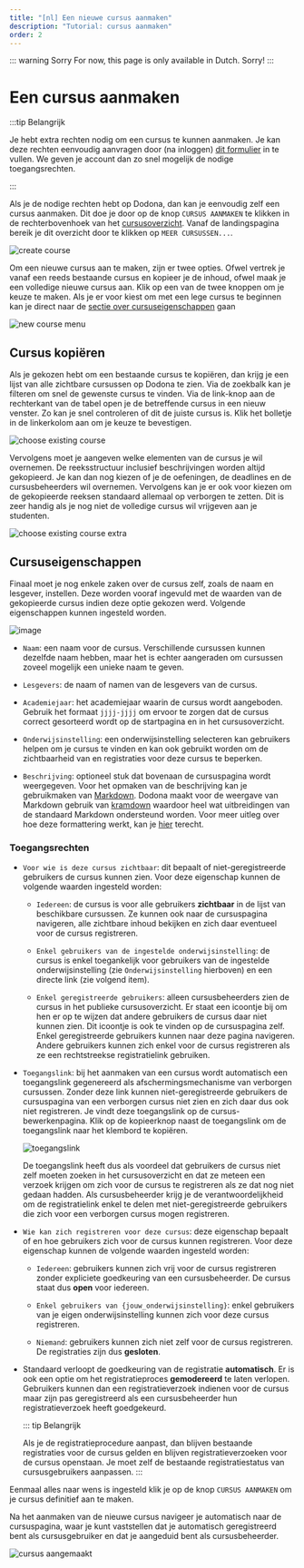 ```yaml
---
title: "[nl] Een nieuwe cursus aanmaken"
description: "Tutorial: cursus aanmaken"
order: 2
---
```


::: warning Sorry
For now, this page is only available in Dutch. Sorry!
:::

# Een cursus aanmaken

:::tip Belangrijk

Je hebt extra rechten nodig om een cursus te kunnen aanmaken. Je kan deze rechten eenvoudig aanvragen door (na inloggen) [dit formulier](https://dodona.ugent.be/nl/rights_requests/new) in te vullen. We geven je account dan zo snel mogelijk de nodige toegangsrechten.

:::

Als je de nodige rechten hebt op Dodona, dan kan je eenvoudig zelf een cursus aanmaken. Dit doe je door op de knop `CURSUS AANMAKEN` te klikken in de rechterbovenhoek van het [cursusoverzicht](https://dodona.ugent.be/nl/courses). Vanaf de landingspagina bereik je dit overzicht door te klikken op `MEER CURSUSSEN...`.

![create course](./staff.courses_new_link.png)

Om een nieuwe cursus aan te maken, zijn er twee opties. Ofwel vertrek je vanaf een reeds bestaande cursus en kopieer je de inhoud, ofwel maak je een volledige nieuwe cursus aan. Klik op een van de twee knoppen om je keuze te maken. Als je er voor kiest om met een lege cursus te beginnen kan je direct naar de [sectie over cursuseigenschappen](#cursuseigenschappen) gaan

![new course menu](./staff.course_new_options.png)

## Cursus kopiëren

Als je gekozen hebt om een bestaande cursus te kopiëren, dan krijg je een lijst van alle zichtbare cursussen op Dodona te zien. Via de zoekbalk kan je filteren om snel de gewenste cursus te vinden. Via de link-knop aan de rechterkant van de tabel open je de betreffende cursus in een nieuw venster. Zo kan je snel controleren of dit de juiste cursus is. Klik het bolletje in de linkerkolom aan om je keuze te bevestigen.

![choose existing course](./staff.course_new_copy_course_options.png)

Vervolgens moet je aangeven welke elementen van de cursus je wil overnemen. De reeksstructuur inclusief beschrijvingen worden altijd gekopieerd. Je kan dan nog kiezen of je de oefeningen, de deadlines en de cursusbeheerders wil overnemen. Vervolgens kan je er ook voor kiezen om de gekopieerde reeksen standaard allemaal op verborgen te zetten. Dit is zeer handig als je nog niet de volledige cursus wil vrijgeven aan je studenten.

![choose existing course extra](./staff.course_new_copy.png)

## Cursuseigenschappen

Finaal moet je nog enkele zaken over de cursus zelf, zoals de naam en lesgever, instellen. Deze worden vooraf ingevuld met de waarden van de gekopieerde cursus indien deze optie gekozen werd. Volgende eigenschappen kunnen ingesteld worden.

![image](./staff.course_new_empty.png)

* `Naam`: een naam voor de cursus. Verschillende cursussen kunnen dezelfde naam hebben, maar het is echter aangeraden om cursussen zoveel mogelijk een unieke naam te geven.

* `Lesgevers`: de naam of namen van de lesgevers van de cursus.

* `Academiejaar`: het academiejaar waarin de cursus wordt aangeboden. Gebruik het formaat `jjjj-jjjj` om ervoor te zorgen dat de cursus correct gesorteerd wordt op de startpagina en in het cursusoverzicht.

* `Onderwijsinstelling`: een onderwijsinstelling selecteren kan gebruikers helpen om je cursus te vinden en kan ook gebruikt worden om de zichtbaarheid van en registraties voor deze cursus te beperken.

* `Beschrijving`: optioneel stuk dat bovenaan de cursuspagina wordt weergegeven. Voor het opmaken van de beschrijving kan je gebruikmaken van [Markdown](https://en.wikipedia.org/wiki/Markdown). Dodona maakt voor de weergave van Markdown gebruik van [kramdown](https://kramdown.gettalong.org) waardoor heel wat uitbreidingen van de standaard Markdown ondersteund worden. Voor meer uitleg over hoe deze formattering werkt, kan je [hier](/nl/references/exercise-description/) terecht.


### Toegangsrechten


* `Voor wie is deze cursus zichtbaar`: dit bepaalt of niet-geregistreerde gebruikers de cursus kunnen zien. Voor deze eigenschap kunnen de volgende waarden ingesteld worden:

  * `Iedereen`: de cursus is voor alle gebruikers **zichtbaar** in de lijst van beschikbare cursussen. Ze kunnen ook naar de cursuspagina navigeren, alle zichtbare inhoud bekijken en zich daar eventueel voor de cursus registreren.

  * `Enkel gebruikers van de ingestelde onderwijsinstelling`: de cursus is enkel toegankelijk voor gebruikers van de ingestelde onderwijsinstelling (zie `Onderwijsinstelling` hierboven) en een directe link (zie volgend item).

  * `Enkel geregistreerde gebruikers`: alleen cursusbeheerders zien de cursus in het publieke cursusoverzicht. Er staat een icoontje bij om hen er op te wijzen dat andere gebruikers de cursus daar niet kunnen zien. Dit icoontje is ook te vinden op de cursuspagina zelf. Enkel geregistreerde gebruikers kunnen naar deze pagina navigeren. Andere gebruikers kunnen zich enkel voor de cursus registreren als ze een rechtstreekse registratielink gebruiken.

* `Toegangslink`: bij het aanmaken van een cursus wordt automatisch een toegangslink gegenereerd als afschermingsmechanisme van verborgen cursussen. Zonder deze link kunnen niet-geregistreerde gebruikers de cursuspagina van een verborgen cursus niet zien en zich daar dus ook niet registreren. Je vindt deze toegangslink op de cursus-bewerkenpagina. Klik op de kopieerknop naast de toegangslink om de toegangslink naar het klembord te kopiëren.

  ![toegangslink](./staff.course_hidden_registration_link.png)

  De toegangslink heeft dus als voordeel dat gebruikers de cursus niet zelf moeten zoeken in het cursusoverzicht en dat ze meteen een verzoek krijgen om zich voor de cursus te registreren als ze dat nog niet gedaan hadden. Als cursusbeheerder krijg je de verantwoordelijkheid om de registratielink enkel te delen met niet-geregistreerde gebruikers die zich voor een verborgen cursus mogen registreren.

* `Wie kan zich registreren voor deze cursus`: deze eigenschap bepaalt of en hoe gebruikers zich voor de cursus kunnen registreren. Voor deze eigenschap kunnen de volgende waarden ingesteld worden:

  * `Iedereen`: gebruikers kunnen zich vrij voor de cursus registreren zonder expliciete goedkeuring van een cursusbeheerder. De cursus staat dus **open** voor iedereen.

  * `Enkel gebruikers van {jouw_onderwijsinstelling}`: enkel gebruikers van je eigen onderwijsinstelling kunnen zich voor deze cursus registreren.

  * `Niemand`: gebruikers kunnen zich niet zelf voor de cursus registreren. De registraties zijn dus **gesloten**.

* Standaard verloopt de goedkeuring van de registratie **automatisch**. Er is ook een optie om het registratieproces **gemodereerd** te laten verlopen. Gebruikers kunnen dan een registratieverzoek indienen voor de cursus maar zijn pas geregistreerd als een cursusbeheerder hun registratieverzoek heeft goedgekeurd.

  ::: tip Belangrijk

  Als je de registratieprocedure aanpast, dan blijven bestaande registraties voor de cursus gelden en blijven registratieverzoeken voor de cursus openstaan. Je moet zelf de bestaande registratiestatus van cursusgebruikers aanpassen.
  :::

Eenmaal alles naar wens is ingesteld klik je op de knop `CURSUS AANMAKEN` om je cursus definitief aan te maken.

Na het aanmaken van de nieuwe cursus navigeer je automatisch naar de cursuspagina, waar je kunt vaststellen dat je automatisch geregistreerd bent als cursusgebruiker en dat je aangeduid bent als cursusbeheerder.

![cursus aangemaakt](./staff.course_created.png)

